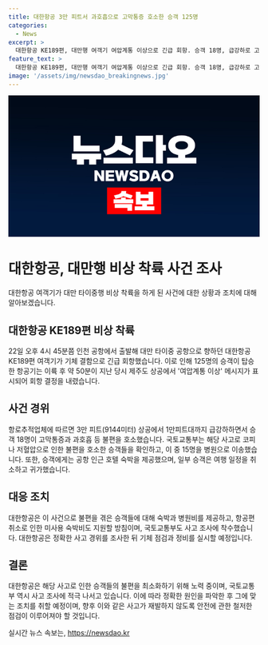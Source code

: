 ```yaml
---
title: 대한항공 3만 피트서 과호흡으로 고막통증 호소한 승객 125명
categories:
  - News
excerpt: >
  대한항공 KE189편, 대만행 여객기 여압계통 이상으로 긴급 회항. 승객 18명, 급강하로 고막통증 호소. 회항으로 여행 일정 변동, 87명 탑승 후 19시간 지연 비행. 대한항공, 사과와 숙박·병원비 제공하며 사고 조사에 나서며 숙박비도 제공할 방침
feature_text: >
  대한항공 KE189편, 대만행 여객기 여압계통 이상으로 긴급 회항. 승객 18명, 급강하로 고막통증 호소. 회항으로 여행 일정 변동, 87명 탑승 후 19시간 지연 비행. 대한항공, 사과와 숙박·병원비 제공하며 사고 조사에 나서며 숙박비도 제공할 방침
image: '/assets/img/newsdao_breakingnews.jpg'
---
```


<p><img src="/assets/img/newsdao_breakingnews.jpg" alt="pcversion 속보" /></p>

<h1>대한항공, 대만행 비상 착륙 사건 조사</h1>

<p data-ke-size="size16">대한항공 여객기가 대만 타이중행 비상 착륙을 하게 된 사건에 대한 상황과 조치에 대해 알아보겠습니다.</p>

<h2 data-ke-size="size26">대한항공 KE189편 비상 착륙</h2>

<p data-ke-size="size16">22일 오후 4시 45분쯤 인천 공항에서 출발해 대만 타이중 공항으로 향하던 대한항공 KE189편 여객기가 기체 결함으로 긴급 회항했습니다. 이로 인해 125명의 승객이 탑승한 항공기는 이륙 후 약 50분이 지난 당시 제주도 상공에서 '여압계통 이상' 메시지가 표시되어 회항 결정을 내렸습니다.</p>

<h2 data-ke-size="size26">사건 경위</h2>

<p data-ke-size="size16">항로추적업체에 따르면 3만 피트(9144미터) 상공에서 1만피트대까지 급강하하면서 승객 18명이 고막통증과 과호흡 등 불편을 호소했습니다. 국토교통부는 해당 사고로 코피나 저혈압으로 인한 불편을 호소한 승객들을 확인하고, 이 중 15명을 병원으로 이송했습니다. 또한, 승객에게는 공항 인근 호텔 숙박을 제공했으며, 일부 승객은 여행 일정을 취소하고 귀가했습니다.</p>

<h2 data-ke-size="size26">대응 조치</h2>

<p data-ke-size="size16">대한항공은 이 사건으로 불편을 겪은 승객들에 대해 숙박과 병원비를 제공하고, 항공편 취소로 인한 미사용 숙박비도 지원할 방침이며, 국토교통부도 사고 조사에 착수했습니다. 대한항공은 정확한 사고 경위를 조사한 뒤 기체 점검과 정비를 실시할 예정입니다.</p>

<h2 data-ke-size="size26">결론</h2>

<p data-ke-size="size16">대한항공은 해당 사고로 인한 승객들의 불편을 최소화하기 위해 노력 중이며, 국토교통부 역시 사고 조사에 적극 나서고 있습니다. 이에 따라 정확한 원인을 파악한 후 그에 맞는 조치를 취할 예정이며, 향후 이와 같은 사고가 재발하지 않도록 안전에 관한 철저한 점검이 이루어져야 할 것입니다.</p></p>
실시간 뉴스 속보는, <a href="https://newsdao.kr" rel="dofollow">https://newsdao.kr</a>


